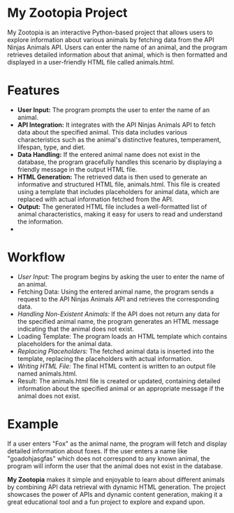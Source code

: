 # My Zootopia Project
My Zootopia is an interactive Python-based project that allows users to explore information about 
various animals by fetching data from the API Ninjas Animals API. 
Users can enter the name of an animal, and the program retrieves detailed information about that animal,
which is then formatted and displayed in a user-friendly HTML file called animals.html.

# Features
* **User Input:** The program prompts the user to enter the name of an animal.
* **API Integration:** It integrates with the API Ninjas Animals API to fetch data about the specified animal. This data includes various characteristics such as the animal's distinctive features, temperament, lifespan, type, and diet.
* **Data Handling:** If the entered animal name does not exist in the database, the program gracefully handles this scenario by displaying a friendly message in the output HTML file.
* **HTML Generation:** The retrieved data is then used to generate an informative and structured HTML file, animals.html. This file is created using a template that includes placeholders for animal data, which are replaced with actual information fetched from the API.
* **Output:** The generated HTML file includes a well-formatted list of animal characteristics, making it easy for users to read and understand the information.
* 
# Workflow
* _User Input:_ The program begins by asking the user to enter the name of an animal.
* Fetching Data: Using the entered animal name, the program sends a request to the API Ninjas Animals API and retrieves the corresponding data.
* _Handling Non-Existent Animals:_ If the API does not return any data for the specified animal name, the program generates an HTML message indicating that the animal does not exist.
* Loading Template: The program loads an HTML template which contains placeholders for the animal data.
* _Replacing Placeholders:_ The fetched animal data is inserted into the template, replacing the placeholders with actual information.
* _Writing HTML File:_ The final HTML content is written to an output file named animals.html.
* Result: The animals.html file is created or updated, containing detailed information about the specified animal or an appropriate message if the animal does not exist.

# Example
If a user enters "Fox" as the animal name, the program will fetch and display detailed information about foxes. 
If the user enters a name like "goadohjasgfas" which does not correspond to any known animal, 
the program will inform the user that the animal does not exist in the database.

**My Zootopia** makes it simple and enjoyable to learn about different animals by combining API data retrieval with 
dynamic HTML generation. The project showcases the power of APIs and dynamic content generation, 
making it a great educational tool and a fun project to explore and expand upon.
